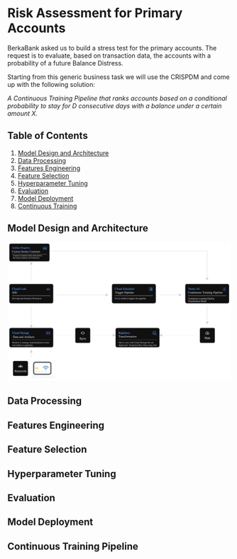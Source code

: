 # Risk Assessment for Primary Accounts

BerkaBank asked us to build a stress test for the primary accounts. The request is to evaluate, based on transaction data, the accounts with a probability of a future Balance Distress.

Starting from this generic business task we will use the CRISPDM and come up with the following solution:

_A Continuous Training Pipeline that ranks accounts based on a conditional probability to stay for D consecutive days with a balance under a certain amount X._

## Table of Contents

1. [Model Design and Architecture](#model-design-and-architecture)
2. [Data Processing](#data-processing)
3. [Features Engineering](#features-engineering)
4. [Feature Selection](#feature-selection)
5. [Hyperparameter Tuning](#hyperparameter-tuning)
6. [Evaluation](#evaluation)
7. [Model Deployment](#model-deployment)
8. [Continuous Training](#continuous-training-pipeline)

## Model Design and Architecture

<p align="left">
  <img src="../public/Case2.png" width="800">
</p>

## Data Processing

<!-- Content goes here -->

## Features Engineering

<!-- Content goes here -->

## Feature Selection

<!-- Content goes here -->

## Hyperparameter Tuning

<!-- Content goes here -->

## Evaluation

<!-- Content goes here -->

## Model Deployment

<!-- Content goes here -->

## Continuous Training Pipeline

<!-- Content goes here -->
